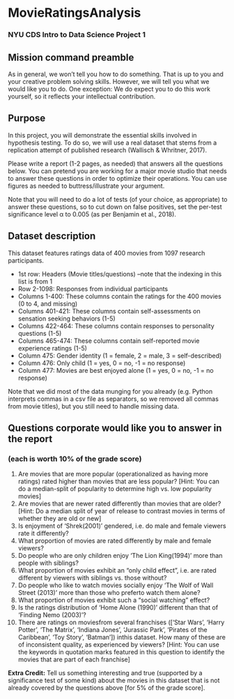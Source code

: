 # MovieRatingsAnalysis
### NYU CDS Intro to Data Science Project 1
 
## Mission command preamble
As in general, we won’t tell you how to do something. That is up to you and your creative problem solving skills. However, we will tell you what we would like you to do. One exception: We do expect you to do this work yourself, so it reflects your intellectual contribution.

## Purpose
In this project, you will demonstrate the essential skills involved in hypothesis testing. To do so, we will  use  a  real  dataset  that  stems  from  a  replication  attempt  of  published  research  (Wallisch  &  Whritner, 2017). 

Please write a report (1-2 pages, as needed) that answers all the questions below. You can pretend you are working for a major movie studio that needs to answer these questions in order to optimize their operations. You can use figures as needed to buttress/illustrate your argument. 

Note that you will need to do a lot of tests (of your choice, as appropriate) to answer these questions, so to cut down on false positives, set the per-test significance level &alpha; to 0.005 (as per Benjamin et al., 2018).

## Dataset description
This dataset features ratings data of 400 movies from 1097 research participants. 
* 1st row: Headers (Movie titles/questions) –note that the indexing in this list is from 1
* Row 2-1098: Responses from individual participants
* Columns 1-400: These columns contain the ratings for the 400 movies (0 to 4, and missing)
* Columns 401-421: These columns contain self-assessments on sensation seeking behaviors (1-5)
* Columns 422-464: These columns contain responses to personality questions (1-5)
* Columns 465-474: These columns contain self-reported movie experience ratings (1-5)
* Column 475: Gender identity (1 = female, 2 = male, 3 = self-described)
* Column 476: Only child (1 = yes, 0 = no, -1 = no response)
* Column 477: Movies are best enjoyed alone (1 = yes, 0 = no, -1 = no response)
  
Note that we did most of the data munging for you already (e.g. Python interprets commas in a csv file as separators, so we removed all commas from movie titles), but you still need to handle missing data. 

## Questions corporate would like you to answer in the report
### (each is worth 10% of the grade score)
1) Are movies that are more popular (operationalized as having more ratings) rated higher than movies that are less popular? [Hint: You can do a median-split of popularity to determine high vs. low popularity movies]
2) Are movies that are newer rated differently than movies that are older? [Hint: Do a median split of year of release to contrast movies in terms of whether they are old or new]
3) Is enjoyment of ‘Shrek(2001)’ gendered, i.e. do male and female viewers rate it differently?
4) What proportion of movies are rated differently by male and female viewers?
5) Do people who are only children enjoy ‘The Lion King(1994)’ more than people with siblings?
6) What proportion of movies exhibit an “only child effect”, i.e. are rated different by viewers with siblings vs. those without?
7) Do people who like to watch movies socially enjoy ‘The Wolf of Wall Street (2013)’ more than those who preferto watch them alone?
8) What proportion of movies exhibit such a “social watching” effect?
9) Is the ratings distribution of ‘Home Alone (1990)’ different than that of ‘Finding Nemo (2003)’?
10) There are ratings on moviesfrom several franchises ([‘Star Wars’, ‘Harry Potter’, ‘The Matrix’, ‘Indiana Jones’, ‘Jurassic Park’, ‘Pirates of the Caribbean’, ‘Toy Story’, ‘Batman’]) inthis dataset. How many of these are of inconsistent quality, as experienced by viewers? [Hint: You can use the keywords in quotation marks featured in this question to identify the movies that are part of each franchise]
    
**Extra Credit:** Tell us something interesting and true (supported by a significance test of some kind) about the movies in this dataset that is not already covered by the questions above [for 5% of the grade score].
